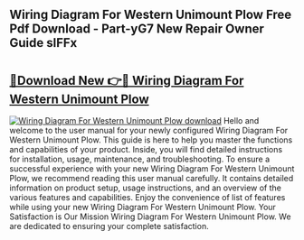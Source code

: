 ## Wiring Diagram For Western Unimount Plow Free Pdf Download - Part-yG7 New Repair Owner Guide slFFx

# <h2><a href="http://dfocrq8.blite.top/?on=Wiring+Diagram+For+Western+Unimount+Plow">🔗Download New 👉🔴 Wiring Diagram For Western Unimount Plow</a></h2>

[![Wiring Diagram For Western Unimount Plow download](https://i.imgur.com/lujVjoI.png)](http://dfocrq8.blite.top/?on=Wiring+Diagram+For+Western+Unimount+Plow)
Hello and welcome to the user manual for your newly configured Wiring Diagram For Western Unimount Plow. This guide is here to help you master the functions and capabilities of your product. Inside, you will find detailed instructions for installation, usage, maintenance, and troubleshooting. To ensure a successful experience with your new Wiring Diagram For Western Unimount Plow, we recommend reading this user manual carefully. It contains detailed information on product setup, usage instructions, and an overview of the various features and capabilities. Enjoy the convenience of list of features while using your new Wiring Diagram For Western Unimount Plow. Your Satisfaction is Our Mission Wiring Diagram For Western Unimount Plow. We are dedicated to ensuring your complete satisfaction.

